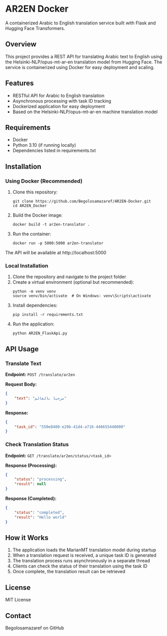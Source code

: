 # AR2EN Docker

A containerized Arabic to English translation service built with Flask and Hugging Face Transformers.

## Overview

This project provides a REST API for translating Arabic text to English using the Helsinki-NLP/opus-mt-ar-en translation model from Hugging Face. The service is containerized using Docker for easy deployment and scaling.

## Features

- RESTful API for Arabic to English translation
- Asynchronous processing with task ID tracking
- Dockerized application for easy deployment
- Based on the Helsinki-NLP/opus-mt-ar-en machine translation model

## Requirements

- Docker
- Python 3.10 (if running locally)
- Dependencies listed in requirements.txt

## Installation

### Using Docker (Recommended)

1. Clone this repository:
   ```
   git clone https://github.com/Begolosamazaref/AR2EN-Docker.git
   cd AR2EN_Docker
   ```

2. Build the Docker image:
   ```
   docker build -t ar2en-translator .
   ```

3. Run the container:
   ```
   docker run -p 5000:5000 ar2en-translator
   ```

The API will be available at http://localhost:5000

### Local Installation

1. Clone the repository and navigate to the project folder
2. Create a virtual environment (optional but recommended):
   ```
   python -m venv venv
   source venv/bin/activate  # On Windows: venv\Scripts\activate
   ```
3. Install dependencies:
   ```
   pip install -r requirements.txt
   ```
4. Run the application:
   ```
   python AR2EN_FlaskApi.py
   ```

## API Usage

### Translate Text

**Endpoint:** `POST /translate/ar2en`

**Request Body:**
```json
{
    "text": "مرحبا بالعالم"
}
```

**Response:**
```json
{
    "task_id": "550e8400-e29b-41d4-a716-446655440000"
}
```

### Check Translation Status

**Endpoint:** `GET /translate/ar2en/status/<task_id>`

**Response (Processing):**
```json
{
    "status": "processing",
    "result": null
}
```

**Response (Completed):**
```json
{
    "status": "completed",
    "result": "Hello world"
}
```

## How it Works

1. The application loads the MarianMT translation model during startup
2. When a translation request is received, a unique task ID is generated
3. The translation process runs asynchronously in a separate thread
4. Clients can check the status of their translation using the task ID
5. Once complete, the translation result can be retrieved

## License

MIT License

## Contact

Begolosamazaref on GitHub
